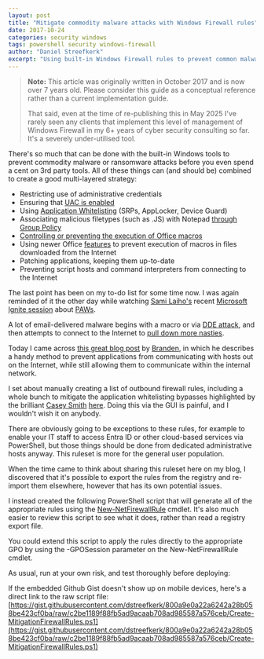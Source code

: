 ```yaml
---
layout: post
title: "Mitigate commodity malware attacks with Windows Firewall rules"
date: 2017-10-24
categories: security windows
tags: powershell security windows-firewall
author: "Daniel Streefkerk"
excerpt: "Using built-in Windows Firewall rules to prevent common malware and ransomware attacks by blocking network access for script hosts and command interpreters while still allowing internal network communication."
---
```


> **Note:** This article was originally written in October 2017 and is now over 7 years old. Please consider this guide as a conceptual reference rather than a current implementation guide.
> 
> That said, even at the time of re-publishing this in May 2025 I've rarely seen any clients that implement this level of management of Windows Firewall in my 6+ years of cyber security consulting so far. It's a severely under-utilised tool.

There's so much that can be done with the built-in Windows tools to prevent commodity malware or ransomware attacks before you even spend a cent on 3rd party tools. All of these things can (and should be) combined to create a good multi-layered strategy:

- Restricting use of administrative credentials
- Ensuring that [UAC is enabled](https://support.microsoft.com/en-au/help/17228/windows-protect-my-pc-from-viruses)
- Using [Application Whitelisting](https://www.asd.gov.au/publications/protect/application_whitelisting.htm) (SRPs, AppLocker, Device Guard)
- Associating malicious filetypes (such as .JS) with Notepad [through Group Policy](https://bluesoul.me/2016/05/12/use-gpo-to-change-the-default-behavior-of-potentially-malicious-file-extensions/)
- [Controlling or preventing the execution of Office macros](https://www.asd.gov.au/publications/protect/ms-office-macro-security.htm)
- Using newer Office [features](https://blogs.technet.microsoft.com/mmpc/2016/10/26/office-2013-can-now-block-macros-to-help-prevent-infection/) to prevent execution of macros in files downloaded from the Internet
- Patching applications, keeping them up-to-date
- Preventing script hosts and command interpreters from connecting to the Internet

The last point has been on my to-do list for some time now. I was again reminded of it the other day while watching [Sami Laiho's](https://twitter.com/samilaiho) recent [Microsoft Ignite session](https://www.youtube.com/watch?v=aPhfRTLXk_k) about [PAWs](https://docs.microsoft.com/en-us/windows-server/identity/securing-privileged-access/privileged-access-workstations).

A lot of email-delivered malware begins with a macro or via [DDE attack](https://nakedsecurity.sophos.com/2017/10/22/office-dde-attack-works-in-outlook-too-heres-what-to-do/), and then attempts to connect to the Internet to [pull down more nasties](https://en.wikipedia.org/wiki/Kill_chain#Computer_security_model).

Today I came across [this great blog post](https://limpidwebblog.blogspot.com.au/2016/10/a-shower-leads-to-powershell-puking.html) by [Branden](https://twitter.com/limpidweb), in which he describes a handy method to prevent applications from communicating with hosts out on the Internet, while still allowing them to communicate within the internal network.

I set about manually creating a list of outbound firewall rules, including a whole bunch to mitigate the application whitelisting bypasses highlighted by the brilliant [Casey Smith](https://twitter.com/subTee) [here](https://github.com/subTee/ApplicationWhitelistBypassTechniques/blob/master/TheList.txt). Doing this via the GUI is painful, and I wouldn't wish it on anybody.

There are obviously going to be exceptions to these rules, for example to enable your IT staff to access Entra ID or other cloud-based services via PowerShell, but those things should be done from dedicated administrative hosts anyway. This ruleset is more for the general user population.

When the time came to think about sharing this ruleset here on my blog, I discovered that it's possible to export the rules from the registry and re-import them elsewhere, however that has its own potential issues.

I instead created the following PowerShell script that will generate all of the appropriate rules using the [New-NetFirewallRule](https://technet.microsoft.com/en-us/library/jj554908(v=wps.630).aspx) cmdlet. It's also much easier to review this script to see what it does, rather than read a registry export file.

You could extend this script to apply the rules directly to the appropriate GPO by using the -GPOSession parameter on the New-NetFirewallRule cmdlet.

As usual, run at your own risk, and test thoroughly before deploying:

<script src="https://gist.github.com/dstreefkerk/800a9e0a22a6242a28b058be423cf0ba.js"></script>

If the embedded Github Gist doesn't show up on mobile devices, here's a direct link to the raw script file: [https://gist.githubusercontent.com/dstreefkerk/800a9e0a22a6242a28b058be423cf0ba/raw/c2be1189f88fb5ad9acaab708ad985587a576ceb/Create-MitigationFirewallRules.ps1](https://gist.githubusercontent.com/dstreefkerk/800a9e0a22a6242a28b058be423cf0ba/raw/c2be1189f88fb5ad9acaab708ad985587a576ceb/Create-MitigationFirewallRules.ps1)
